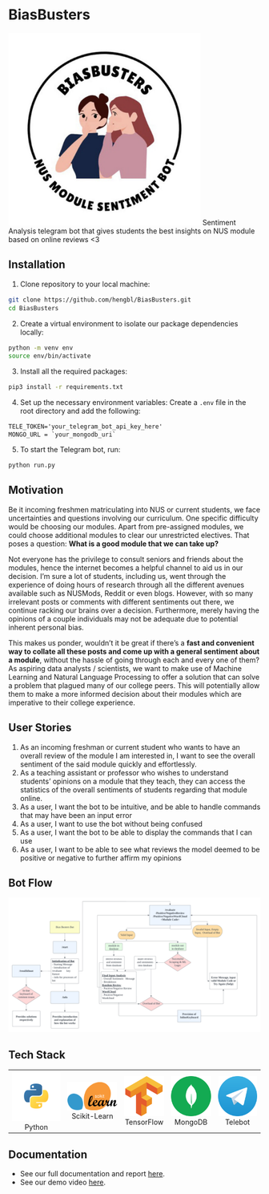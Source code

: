 # BiasBusters
<img src="images/logo.png" width="384" height="384">
Sentiment Analysis telegram bot that gives students the best insights on NUS module based on online reviews &lt;3 

## Installation
1. Clone repository to your local machine:
```bash
git clone https://github.com/hengbl/BiasBusters.git
cd BiasBusters
```
2. Create a virtual environment to isolate our package dependencies locally:
```bash
python -m venv env
source env/bin/activate
```
3. Install all the required packages:
```bash
pip3 install -r requirements.txt
```
4. Set up the necessary environment variables:
Create a `.env` file in the root directory and add the following:
```plaintext
TELE_TOKEN='your_telegram_bot_api_key_here'
MONGO_URL = `your_mongodb_uri`
```
5. To start the Telegram bot, run:
```bash
python run.py
```

## Motivation
Be it incoming freshmen matriculating into NUS or current students, we face uncertainties and questions involving our curriculum. One specific difficulty would be choosing our modules. Apart from pre-assigned modules, we could choose additional modules to clear our unrestricted electives. That poses a question: **What is a good module that we can take up?**

Not everyone has the privilege to consult seniors and friends about the modules, hence the internet becomes a helpful channel to aid us in our decision. I’m sure a lot of students, including us, went through the experience of doing hours of research through all the different avenues available such as NUSMods, Reddit or even blogs. However, with so many irrelevant posts or comments with different sentiments out there, we continue racking our brains over a decision. Furthermore, merely having the opinions of a couple individuals may not be adequate due to potential inherent personal bias. 

This makes us ponder, wouldn’t it be great if there’s a **fast and convenient way to collate all these posts and come up with a general sentiment about a module**, without the hassle of going through each and every one of them? As aspiring data analysts / scientists, we want to make use of Machine Learning and Natural Language Processing to offer a solution that can solve a problem that plagued many of our college peers. This will potentially allow them to make a more informed decision about their modules which are imperative to their college experience.

## User Stories
1. As an incoming freshman or current student who wants to have an overall review of the module I am interested in, I want to see the overall sentiment of the said module quickly and effortlessly. 
2. As a teaching assistant or professor who wishes to understand students’ opinions on a module that they teach, they can access the statistics of the overall sentiments of students regarding that module online. 
3. As a user, I want the bot to be intuitive, and be able to handle commands that may have been an input error
4. As a user, I want to use the bot without being confused
5. As a user, I want the bot to be able to display the commands that I can use
6. As a user, I want to be able to see what reviews the model deemed to be positive or negative to further affirm my opinions

## Bot Flow
![flow_chart](images/flow_chart.png)

## Tech Stack
<table style="border-collapse: collapse; border: none;"">
  <tr>
    <td align="center"><img src="images/python.svg" width="100" height="100"><br>Python</td>
    <td align="center"><img src="images/sklearn.png" width="102" height="56"><br>Scikit-Learn</td>
    <td align="center"><img src="images/tensorflow.svg" width="80" height="80"><br>TensorFlow</td>
    <td align="center"><img src="images/mongodb.svg" width="80" height="80"><br>MongoDB</td>
    <td align="center"><img src="images/Telegram.png" width="80" height="80"><br>Telebot</td>
  </tr>
</table>

## Documentation
- See our full documentation and report [here](https://docs.google.com/document/d/1oEJ0yzHoCiJSVWkN6aBg4_yyP9agPJLlX_myntL60oU/edit?usp=sharing).
- See our demo video [here](https://drive.google.com/file/d/176iT__R4OvdXzZmzGBxateXnvpLJjSdC/view?usp=sharing).
